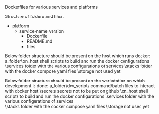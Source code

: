 Dockerfiles for various services and platforms

Structure of folders and files:

- platform
    - service-name_version
        - Dockerfile
        - README.md
        - files 

Below folder structure should be present on the host which runs docker:
a_folder\on_host     shell scripts to build and run the docker configurations
        \services    folder with the various configurations of services
		\stacks      folder with the docker compose yaml files
		\storage     not used yet

Below folder structure should be present on the workstation on which development is done:
a_folder\dev_scripts command/batch files to interact with docker host
        \secrets     secrets not to be put on github
        \on_host     shell scripts to build and run the docker configurations
        \services    folder with the various configurations of services    
		\stacks      folder with the docker compose yaml files
		\storage     not used yet
